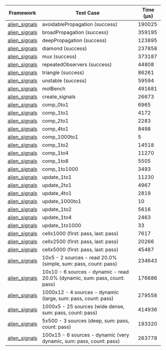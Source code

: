 | Framework | Test Case | Time (μs) |
| --- | --- | --- |
| [alien_signals](https://github.com/medz/alien-signals-dart) | avoidablePropagation (success) | 190025 |
| [alien_signals](https://github.com/medz/alien-signals-dart) | broadPropagation (success) | 359195 |
| [alien_signals](https://github.com/medz/alien-signals-dart) | deepPropagation (success) | 123895 |
| [alien_signals](https://github.com/medz/alien-signals-dart) | diamond (success) | 237858 |
| [alien_signals](https://github.com/medz/alien-signals-dart) | mux (success) | 373187 |
| [alien_signals](https://github.com/medz/alien-signals-dart) | repeatedObservers (success) | 44808 |
| [alien_signals](https://github.com/medz/alien-signals-dart) | triangle (success) | 86261 |
| [alien_signals](https://github.com/medz/alien-signals-dart) | unstable (success) | 59594 |
| [alien_signals](https://github.com/medz/alien-signals-dart) | molBench | 491681 |
| [alien_signals](https://github.com/medz/alien-signals-dart) | create_signals | 26673 |
| [alien_signals](https://github.com/medz/alien-signals-dart) | comp_0to1 | 6965 |
| [alien_signals](https://github.com/medz/alien-signals-dart) | comp_1to1 | 4172 |
| [alien_signals](https://github.com/medz/alien-signals-dart) | comp_2to1 | 2283 |
| [alien_signals](https://github.com/medz/alien-signals-dart) | comp_4to1 | 8498 |
| [alien_signals](https://github.com/medz/alien-signals-dart) | comp_1000to1 | 5 |
| [alien_signals](https://github.com/medz/alien-signals-dart) | comp_1to2 | 14518 |
| [alien_signals](https://github.com/medz/alien-signals-dart) | comp_1to4 | 11270 |
| [alien_signals](https://github.com/medz/alien-signals-dart) | comp_1to8 | 5505 |
| [alien_signals](https://github.com/medz/alien-signals-dart) | comp_1to1000 | 3493 |
| [alien_signals](https://github.com/medz/alien-signals-dart) | update_1to1 | 11230 |
| [alien_signals](https://github.com/medz/alien-signals-dart) | update_2to1 | 4967 |
| [alien_signals](https://github.com/medz/alien-signals-dart) | update_4to1 | 2819 |
| [alien_signals](https://github.com/medz/alien-signals-dart) | update_1000to1 | 10 |
| [alien_signals](https://github.com/medz/alien-signals-dart) | update_1to2 | 5616 |
| [alien_signals](https://github.com/medz/alien-signals-dart) | update_1to4 | 2463 |
| [alien_signals](https://github.com/medz/alien-signals-dart) | update_1to1000 | 33 |
| [alien_signals](https://github.com/medz/alien-signals-dart) | cellx1000 (first: pass, last: pass) | 7617 |
| [alien_signals](https://github.com/medz/alien-signals-dart) | cellx2500 (first: pass, last: pass) | 20266 |
| [alien_signals](https://github.com/medz/alien-signals-dart) | cellx5000 (first: pass, last: pass) | 45487 |
| [alien_signals](https://github.com/medz/alien-signals-dart) | 10x5 - 2 sources - read 20.0% (simple, sum: pass, count: pass) | 234643 |
| [alien_signals](https://github.com/medz/alien-signals-dart) | 10x10 - 6 sources - dynamic - read 20.0% (dynamic, sum: pass, count: pass) | 176686 |
| [alien_signals](https://github.com/medz/alien-signals-dart) | 1000x12 - 4 sources - dynamic (large, sum: pass, count: pass) | 279558 |
| [alien_signals](https://github.com/medz/alien-signals-dart) | 1000x5 - 25 sources (wide dense, sum: pass, count: pass) | 414936 |
| [alien_signals](https://github.com/medz/alien-signals-dart) | 5x500 - 3 sources (deep, sum: pass, count: pass) | 193320 |
| [alien_signals](https://github.com/medz/alien-signals-dart) | 100x15 - 6 sources - dynamic (very dynamic, sum: pass, count: pass) | 263778 |
